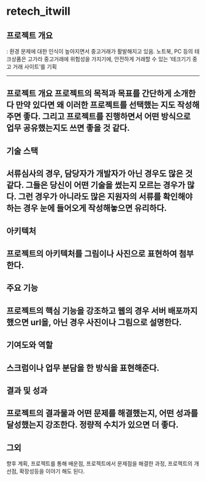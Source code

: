 # retech_itwill

## 프로젝트 개요
: 환경 문제에 대한 인식이 높아지면서 중고거래가 활발해지고 있음.
노트북, PC 등의 테크상품은 고가라 중고거래에 위험성을 가지기에, 안전하게 거래할 수 있는 ‘테크기기 중고 거래 사이트’를 기획

---------------------------------------------------------------------
프로젝트 개요
프로젝트의 목적과 목표를 간단하게 소개한다 만약 있다면 왜 이러한 프로젝트를 선택했는 지도 작성해주면 좋다. 그리고 프로젝트를 진행하면서 어떤 방식으로 업무 공유했는지도 쓰면 좋을 것 같다.
---------------------------------------------------------------------

## 기술 스택
서류심사의 경우, 담당자가 개발자가 아닌 경우도 많은 것 같다. 그들은 당신이 어떤 기술을 썼는지 모르는 경우가 많다. 그런 경우가 아니라도 많은 지원자의 서류를 확인해야 하는 경우 눈에 들어오게 작성해놓으면 유리하다.
---------------------------------------------------------------------

## 아키텍처
프로젝트의 아키텍처를 그림이나 사진으로 표현하여 첨부한다.
---------------------------------------------------------------------

## 주요 기능
프로젝트의 핵심 기능을 강조하고 웹의 경우 서버 배포까지 했으면 url을, 아닌 경우 사진이나 그림으로 설명한다.
---------------------------------------------------------------------

## 기여도와 역할
스크럼이나 업무 분담을 한 방식을 표현해준다.
---------------------------------------------------------------------

## 결과 및 성과
프로젝트의 결과물과 어떤 문제를 해결했는지, 어떤 성과를 달성했는지 강조한다. 정량적 수치가 있으면 더 좋다.
---------------------------------------------------------------------

## 그외
향후 계획, 프로젝트를 통해 배운점, 프로젝트에서 문제점을 해결한 과정, 프로젝트의 개선점, 확장성등을 이야기 해도 된다.
